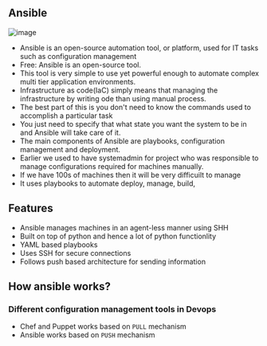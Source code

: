 ## Ansible

![image](https://github.com/Abhinavcode13/DevOpsDrift-Daily/assets/126642111/24b66b52-3f41-4ad9-8727-17a4ca701aca)


- Ansible is an open-source automation tool, or platform, used for IT tasks such as configuration management
- Free: Ansible is an open-source tool.
- This tool is very simple to use yet powerful enough to automate complex multi tier application environments.
- Infrastructure as code(IaC) simply means that managing the infrastructure by writing ode than using manual process.
- The best part of this is you don't need to know the commands used to accomplish a particular task
- You just need to specify that what state you want the system to be in and Ansible will take care of it.
- The main components of Ansible are playbooks, configuration management and deployment.
- Earlier we used to have systemadmin for project who was responsible to manage configurations required for machines manually.
- If we have 100s of machines then it will be very difficuilt to manage
- It uses playbooks to automate deploy, manage, build, 
## Features
- Ansible manages machines in an agent-less manner using SHH
- Built on top of python and hence a lot of python functionlity
- YAML based playbooks
- Uses SSH for secure connections
- Follows push based architecture for sending information
## How ansible works?

### Different configuration management tools in Devops
- Chef and Puppet works based on `PULL` mechanism
- Ansible works based on `PUSH` mechanism
